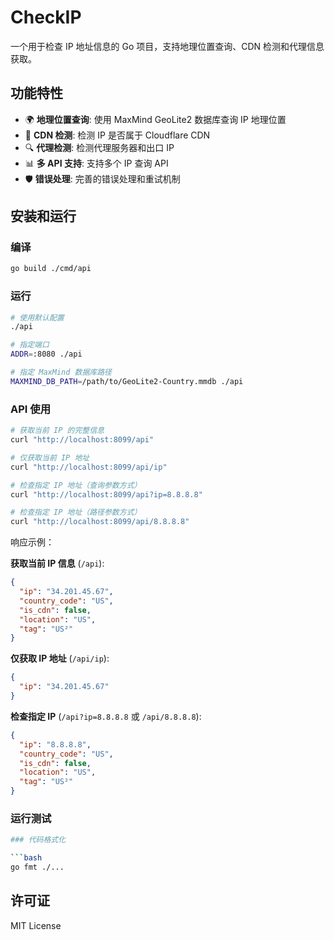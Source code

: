 # CheckIP

一个用于检查 IP 地址信息的 Go 项目，支持地理位置查询、CDN 检测和代理信息获取。

## 功能特性

- 🌍 **地理位置查询**: 使用 MaxMind GeoLite2 数据库查询 IP 地理位置
- 🚀 **CDN 检测**: 检测 IP 是否属于 Cloudflare CDN
- 🔍 **代理检测**: 检测代理服务器和出口 IP
- 📊 **多 API 支持**: 支持多个 IP 查询 API
- 🛡️ **错误处理**: 完善的错误处理和重试机制

## 安装和运行

### 编译

```bash
go build ./cmd/api
```

### 运行

```bash
# 使用默认配置
./api

# 指定端口
ADDR=:8080 ./api

# 指定 MaxMind 数据库路径
MAXMIND_DB_PATH=/path/to/GeoLite2-Country.mmdb ./api
```

### API 使用

```bash
# 获取当前 IP 的完整信息
curl "http://localhost:8099/api"

# 仅获取当前 IP 地址
curl "http://localhost:8099/api/ip"

# 检查指定 IP 地址（查询参数方式）
curl "http://localhost:8099/api?ip=8.8.8.8"

# 检查指定 IP 地址（路径参数方式）
curl "http://localhost:8099/api/8.8.8.8"
```

响应示例：

**获取当前 IP 信息** (`/api`):
```json
{
  "ip": "34.201.45.67",
  "country_code": "US",
  "is_cdn": false,
  "location": "US",
  "tag": "US²"
}
```

**仅获取 IP 地址** (`/api/ip`):
```json
{
  "ip": "34.201.45.67"
}
```

**检查指定 IP** (`/api?ip=8.8.8.8` 或 `/api/8.8.8.8`):
```json
{
  "ip": "8.8.8.8",
  "country_code": "US",
  "is_cdn": false,
  "location": "US",
  "tag": "US²"
}
```

### 运行测试

```bash
### 代码格式化

```bash
go fmt ./...
```

## 许可证

MIT License
